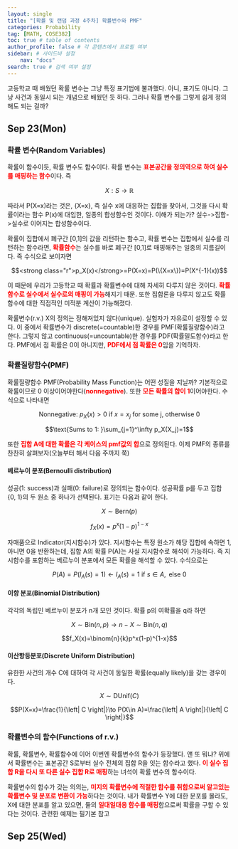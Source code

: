 ```yaml
---
layout: single
title: "[확률 및 랜덤 과정 4주차] 확률변수와 PMF"
categories: Probability
tag: [MATH, COSE382]
toc: true # table of contents
author_profile: false # 각 콘텐츠에서 프로필 여부
sidebar: # 사이드바 설정
    nav: "docs"
search: true # 검색 여부 설정
---
```

<head>
    <!-- Latex -->
    <script src="https://cdn.mathjax.org/mathjax/latest/MathJax.js?config=TeX-AMS-MML_HTMLorMML" type="text/javascript"></script>
</head>
<style>
    th, td {
        text-align: center;
    }
    .r {
        color: red;
    }
</style>

고등학교 때 배웠던 확률 변수는 그냥 특정 표기법에 불과했다. 아니, 표기도 아니다. 그냥 사건과 동일시 되는 개념으로 배웠던 듯 하다. 그러나 확률 변수를 그렇게 쉽게 정의해도 되는 걸까?

## Sep 23(Mon)

### 확률 변수(Random Variables)

확률이 함수이듯, 확률 변수도 함수이다. 확률 변수는 <strong class="r">표본공간을 정의역으로 하여 실수를 매핑하는 함수</strong>이다. 즉

$$X:S\to \mathbb{R}$$

따라서 P(X=x)라는 것은, {X=x}, 즉 실수 x에 대응하는 집합을 찾아서, 그것을 다시 확률이라는 함수 P(x)에 대입한, 일종의 합성함수인 것이다. 이해가 되는가? 실수->집합->실수로 이어지는 합성함수이다.

확률이 집합에서 폐구간 [0,1]의 값을 리턴하는 함수고, 확률 변수는 집합에서 실수를 리턴하는 함수라면, <strong class="r">확률함수</strong>는 실수를 바로 폐구간 [0,1]로 매핑해주는 일종의 지름길이다. 즉 수식으로 보이자면

$$<strong class="r">p_X(x)</strong>=P(X=x)=P(\{X=x\})=P(X^{-1}(x))$$

이 때문에 우리가 고등학교 때 확률과 확률변수에 대해 자세히 다루지 않은 것이다. <strong class="r">확률함수로 실수에서 실수로의 매핑이 가능</strong>해지기 때문. 또한 집합론을 다루지 않고도 확률함수에 대한 직접적인 미적분 계산이 가능해졌다.

확률변수(r.v.) X의 정의는 정해져있지 않다(unique). 실험자가 자유로이 설정할 수 있다. 이 중에서 확률변수가 discrete(=countable)한 경우를 PMF(확률질량함수)라고 한다. 그렇지 않고 continuous(=uncountable)한 경우를 PDF(확률밀도함수)라고 한다. PMF에서 점 확률은 0이 아니지만, <strong class="r">PDF에서 점 확률은 0</strong>임을 기억하자.

### 확률질량함수(PMF)

확률질량함수 PMF(Probability Mass Function)는 어떤 성질을 지닐까? 기본적으로 확률이므로 0 이상이어야한다(<strong class="r">nonnegative</strong>). 또한 <strong class="r">모든 확률의 합이 1</strong>이어야한다. 수식으로 나타내면

$$\text{Nonnegative: }p_X(x)>0\text{ if }x=x_j\text{ for some j, otherwise }0$$

$$\text{Sums to 1: }\sum_{j=1}^\infty p_X(X_j)=1$$

또한 <strong class="r">집합 A에 대한 확률은 각 케이스의 pmf값의 합</strong>으로 정의된다. 이제 PMF의 종류를 찬찬히 살펴보자(오늘부터 해서 다음 주까지 쭉)

#### 베르누이 분포(Bernoulli distribution)

성공(1: success)과 실패(0: failure)로 정의되는 함수이다. 성공확률 p를 두고 집합 {0, 1}의 두 원소 중 하나가 선택된다. 표기는 다음과 같이 한다.

$$X\sim \text{Bern}(p)$$

$$f_X(x)=p^x(1-p)^{1-x}$$

자매품으로 Indicator(지시함수)가 있다. 지시함수는 특정 원소가 해당 집합에 속하면 1, 아니면 0을 반환하는데, 집합 A의 확률 P(A)는 사실 지시함수로 해석이 가능하다. 즉 지시함수를 포함하는 베르누이 분포에서 모든 확률을 해석할 수 있다. 수식으로는

$$P(A)=P(I_A(s)=1)\gets I_A(s)=1\text{ if }s\in A,\text{ else }0$$

#### 이항 분포(Binomial Distribution)

각각의 독립인 베르누이 분포가 n개 모인 것이다. 확률 p의 여확률을 q라 하면

$$X\sim \text{Bin}(n,p)\to n-X\sim \text{Bin}(n,q)$$

$$f_X(x)=\binom{n}{k}p^x(1-p)^{1-x}$$

#### 이산항등분포(Discrete Uniform Distribution)

유한한 사건의 개수 C에 대하여 각 사건이 동일한 확률(equally likely)을 갖는 경우이다.

$$X\sim \text{DUnif}(C)$$

$$P(X=x)=\frac{1}{\left| C \right|}\to P(X\in A)=\frac{\left| A \right|}{\left| C \right|}$$

### 확률변수의 함수(Functions of r.v.)

확률, 확률변수, 확률함수에 이어 이번엔 확률변수의 함수가 등장했다. 얜 또 뭐냐? 위에서 확률변수는 표본공간 S로부터 실수 전체의 집합 R을 잇는 함수라고 했다. <strong class="r">이 실수 집합 R을 다시 또 다른 실수 집합 R로 매핑</strong>하는 녀석이 확률 변수의 함수이다.

확률변수의 함수가 갖는 의의는, <strong class="r">미지의 확률변수에 적절한 함수를 취함으로써 알고있는 확률변수 및 분포로 변환이 가능</strong>하다는 것이다. 내가 확률변수 Y에 대한 분포를 몰라도, X에 대한 분포를 알고 있으면, 둘의 <strong class="r">일대일대응 함수를 매핑</strong>함으로써 확률을 구할 수 있다는 것이다. 관련한 예제는 필기본 참고


## Sep 25(Wed)


<strong class="r"></strong>
